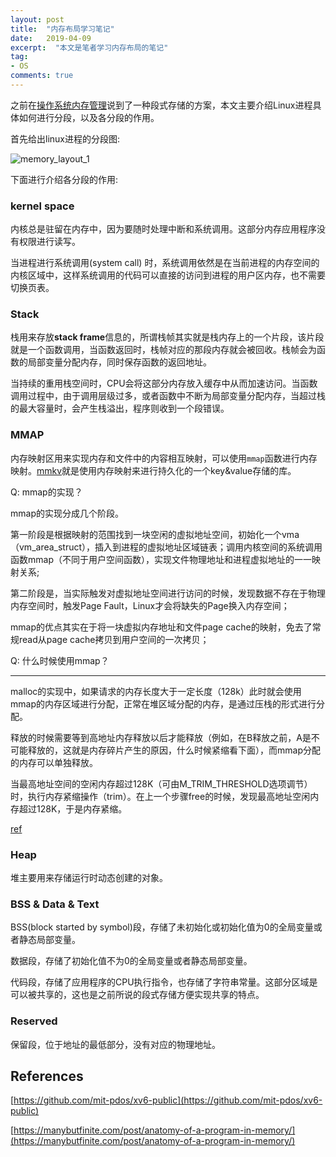 ```yaml
---
layout: post
title:  "内存布局学习笔记"
date:   2019-04-09
excerpt:  "本文是笔者学习内存布局的笔记"
tag:
- OS
comments: true
---
```


之前在[操作系统内存管理](http://www.longjianjiang.com/os-memory-management/)说到了一种段式存储的方案，本文主要介绍Linux进程具体如何进行分段，以及各分段的作用。

首先给出linux进程的分段图:

![memory_layout_1]({{site.url}}/assets/images/blog/memory_layout_1.png)

下面进行介绍各分段的作用:

### kernel space

内核总是驻留在内存中，因为要随时处理中断和系统调用。这部分内存应用程序没有权限进行读写。

当进程进行系统调用(system call) 时，系统调用依然是在当前进程的内存空间的内核区域中，这样系统调用的代码可以直接的访问到进程的用户区内存，也不需要切换页表。

### Stack

栈用来存放**stack frame**信息的，所谓栈帧其实就是栈内存上的一个片段，该片段就是一个函数调用，当函数返回时，栈帧对应的那段内存就会被回收。栈帧会为函数的局部变量分配内存，同时保存函数的返回地址。

当持续的重用栈空间时，CPU会将这部分内存放入缓存中从而加速访问。当函数调用过程中，由于调用层级过多，或者函数中不断为局部变量分配内存，当超过栈的最大容量时，会产生栈溢出，程序则收到一个段错误。

### MMAP

内存映射区用来实现内存和文件中的内容相互映射，可以使用`mmap`函数进行内存映射。[mmkv](http://www.longjianjiang.com/mmkv/)就是使用内存映射来进行持久化的一个key&value存储的库。

Q: mmap的实现？

mmap的实现分成几个阶段。

第一阶段是根据映射的范围找到一块空闲的虚拟地址空间，初始化一个vma（vm_area_struct），插入到进程的虚拟地址区域链表；调用内核空间的系统调用函数mmap（不同于用户空间函数），实现文件物理地址和进程虚拟地址的一一映射关系;

第二阶段是，当实际触发对虚拟地址空间进行访问的时候，发现数据不存在于物理内存空间时，触发Page Fault，Linux才会将缺失的Page换入内存空间；

mmap的优点其实在于将一块虚拟内存地址和文件page cache的映射，免去了常规read从page cache拷贝到用户空间的一次拷贝；

Q: 什么时候使用mmap？


---

malloc的实现中，如果请求的内存长度大于一定长度（128k）此时就会使用mmap的内存区域进行分配，正常在堆区域分配的内存，是通过压栈的形式进行分配。 

释放的时候需要等到高地址内存释放以后才能释放（例如，在B释放之前，A是不可能释放的，这就是内存碎片产生的原因，什么时候紧缩看下面），而mmap分配的内存可以单独释放。

当最高地址空间的空闲内存超过128K（可由M_TRIM_THRESHOLD选项调节）时，执行内存紧缩操作（trim）。在上一个步骤free的时候，发现最高地址空闲内存超过128K，于是内存紧缩。

[ref](https://www.cnblogs.com/vinozly/p/5489138.html)

### Heap

堆主要用来存储运行时动态创建的对象。

### BSS & Data & Text

BSS(block started by symbol)段，存储了未初始化或初始化值为0的全局变量或者静态局部变量。

数据段，存储了初始化值不为0的全局变量或者静态局部变量。

代码段，存储了应用程序的CPU执行指令，也存储了字符串常量。这部分区域是可以被共享的，这也是之前所说的段式存储方便实现共享的特点。

### Reserved

保留段，位于地址的最低部分，没有对应的物理地址。

## References

[https://github.com/mit-pdos/xv6-public](https://github.com/mit-pdos/xv6-public)

[https://manybutfinite.com/post/anatomy-of-a-program-in-memory/](https://manybutfinite.com/post/anatomy-of-a-program-in-memory/)
